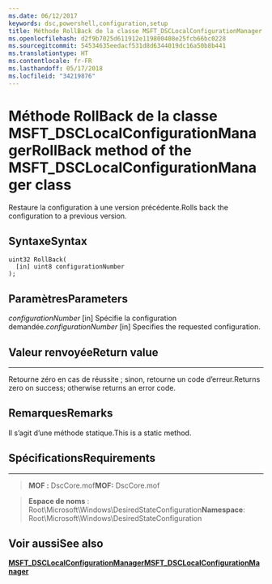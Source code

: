 ```yaml
---
ms.date: 06/12/2017
keywords: dsc,powershell,configuration,setup
title: Méthode RollBack de la classe MSFT_DSCLocalConfigurationManager
ms.openlocfilehash: d2f9b7025d611912e119800408e25fcb66bc0228
ms.sourcegitcommit: 54534635eedacf531d8d6344019dc16a50b8b441
ms.translationtype: HT
ms.contentlocale: fr-FR
ms.lasthandoff: 05/17/2018
ms.locfileid: "34219876"
---
```

# <a name="rollback-method-of-the-msftdsclocalconfigurationmanager-class"></a><span data-ttu-id="b35e3-103">Méthode RollBack de la classe MSFT_DSCLocalConfigurationManager</span><span class="sxs-lookup"><span data-stu-id="b35e3-103">RollBack method of the MSFT_DSCLocalConfigurationManager class</span></span>

<span data-ttu-id="b35e3-104">Restaure la configuration à une version précédente.</span><span class="sxs-lookup"><span data-stu-id="b35e3-104">Rolls back the configuration to a previous version.</span></span>

<a name="syntax"></a><span data-ttu-id="b35e3-105">Syntaxe</span><span class="sxs-lookup"><span data-stu-id="b35e3-105">Syntax</span></span>
------

```mof
uint32 RollBack(
  [in] uint8 configurationNumber
);
```

<a name="parameters"></a><span data-ttu-id="b35e3-106">Paramètres</span><span class="sxs-lookup"><span data-stu-id="b35e3-106">Parameters</span></span>
----------

<span data-ttu-id="b35e3-107">*configurationNumber* \[in\] Spécifie la configuration demandée.</span><span class="sxs-lookup"><span data-stu-id="b35e3-107">*configurationNumber* \[in\] Specifies the requested configuration.</span></span>

## <a name="return-value"></a><span data-ttu-id="b35e3-108">Valeur renvoyée</span><span class="sxs-lookup"><span data-stu-id="b35e3-108">Return value</span></span>
------------

<span data-ttu-id="b35e3-109">Retourne zéro en cas de réussite ; sinon, retourne un code d’erreur.</span><span class="sxs-lookup"><span data-stu-id="b35e3-109">Returns zero on success; otherwise returns an error code.</span></span>

## <a name="remarks"></a><span data-ttu-id="b35e3-110">Remarques</span><span class="sxs-lookup"><span data-stu-id="b35e3-110">Remarks</span></span>

<span data-ttu-id="b35e3-111">Il s’agit d’une méthode statique.</span><span class="sxs-lookup"><span data-stu-id="b35e3-111">This is a static method.</span></span>

## <a name="requirements"></a><span data-ttu-id="b35e3-112">Spécifications</span><span class="sxs-lookup"><span data-stu-id="b35e3-112">Requirements</span></span>
------------
><span data-ttu-id="b35e3-113">**MOF :** DscCore.mof</span><span class="sxs-lookup"><span data-stu-id="b35e3-113">**MOF:** DscCore.mof</span></span>

><span data-ttu-id="b35e3-114">**Espace de noms** : Root\Microsoft\Windows\DesiredStateConfiguration</span><span class="sxs-lookup"><span data-stu-id="b35e3-114">**Namespace**: Root\Microsoft\Windows\DesiredStateConfiguration</span></span>


## <a name="see-also"></a><span data-ttu-id="b35e3-115">Voir aussi</span><span class="sxs-lookup"><span data-stu-id="b35e3-115">See also</span></span>


[<span data-ttu-id="b35e3-116">**MSFT_DSCLocalConfigurationManager**</span><span class="sxs-lookup"><span data-stu-id="b35e3-116">**MSFT_DSCLocalConfigurationManager**</span></span>](msft-dsclocalconfigurationmanager.md)